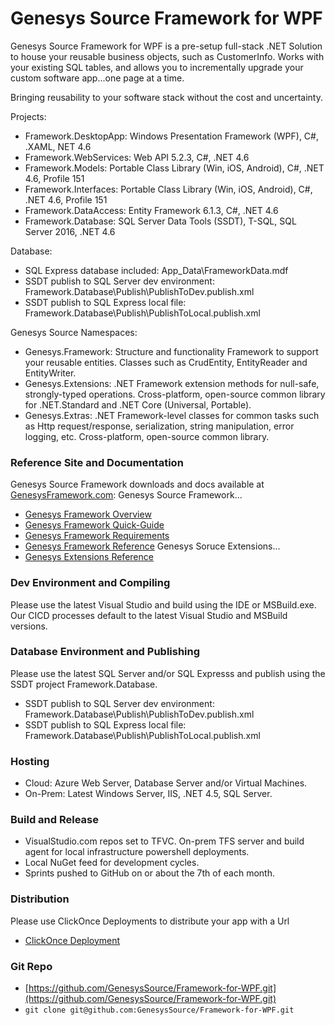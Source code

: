 # Genesys Source Framework for WPF
Genesys Source Framework for WPF is a pre-setup full-stack .NET Solution to house your reusable business objects, such as CustomerInfo.
 Works with your existing SQL tables, and allows you to incrementally upgrade your custom software app...one page at a time.

Bringing reusability to your software stack without the cost and uncertainty.

Projects:
* Framework.DesktopApp:  Windows Presentation Framework (WPF), C#, .XAML, NET 4.6 
* Framework.WebServices: Web API 5.2.3, C#, .NET 4.6 
* Framework.Models: Portable Class Library (Win, iOS, Android), C#, .NET 4.6, Profile 151 
* Framework.Interfaces: Portable Class Library (Win, iOS, Android), C#, .NET 4.6, Profile 151 
* Framework.DataAccess: Entity Framework 6.1.3, C#, .NET 4.6
* Framework.Database: SQL Server Data Tools (SSDT), T-SQL, SQL Server 2016, .NET 4.6

Database:
* SQL Express database included: App_Data\FrameworkData.mdf
* SSDT publish to SQL Server dev environment: Framework.Database\Publish\PublishToDev.publish.xml
* SSDT publish to SQL Express local file: Framework.Database\Publish\PublishToLocal.publish.xml

Genesys Source Namespaces:
* Genesys.Framework: Structure and functionality Framework to support your reusable entities. Classes such as CrudEntity, EntityReader and EntityWriter.
* Genesys.Extensions: .NET Framework extension methods for null-safe, strongly-typed operations. Cross-platform, open-source common library for .NET.Standard and .NET Core (Universal, Portable).
* Genesys.Extras: .NET Framework-level classes for common tasks such as Http request/response, serialization, string manipulation, error logging, etc. Cross-platform, open-source common library.

### Reference Site and Documentation
Genesys Source Framework downloads and docs available at [GenesysFramework.com](http://www.GenesysFramework.com):
Genesys Source Framework...
* [Genesys Framework Overview](http://www.getframework.com/)
* [Genesys Framework Quick-Guide](http://docs.genesyssource.com/library/Genesys-Framework/Genesys-Framework-Quick-Guide.pdf)
* [Genesys Framework Requirements](http://docs.genesyssource.com/library/Genesys-Framework/Genesys-Framework-Requirements.pdf)
* [Genesys Framework Reference](http://docs.genesyssource.com/reference/Genesys-Framework)
Genesys Soruce Extensions...
* [Genesys Extensions Reference ](http://docs.genesyssource.com/reference/Genesys-Extensions)

### Dev Environment and Compiling
Please use the latest Visual Studio and build using the IDE or MSBuild.exe. Our CICD processes default to the latest Visual Studio and MSBuild versions.

### Database Environment and Publishing
Please use the latest SQL Server and/or SQL Expresss and publish using the SSDT project Framework.Database.
- SSDT publish to SQL Server dev environment: Framework.Database\Publish\PublishToDev.publish.xml
- SSDT publish to SQL Express local file: Framework.Database\Publish\PublishToLocal.publish.xml

### Hosting
- Cloud: Azure Web Server, Database Server and/or Virtual Machines.
- On-Prem: Latest Windows Server, IIS, .NET 4.5, SQL Server.

### Build and Release
- VisualStudio.com repos set to TFVC. On-prem TFS server and build agent for local infrastructure powershell deployments.
- Local NuGet feed for development cycles.
- Sprints pushed to GitHub on or about the 7th of each month.

### Distribution
Please use ClickOnce Deployments to distribute your app with a Url
* [ClickOnce Deployment](http://bit.ly/2tqrDIk)

### Git Repo
- [https://github.com/GenesysSource/Framework-for-WPF.git](https://github.com/GenesysSource/Framework-for-WPF.git)
- `git clone git@github.com:GenesysSource/Framework-for-WPF.git`
